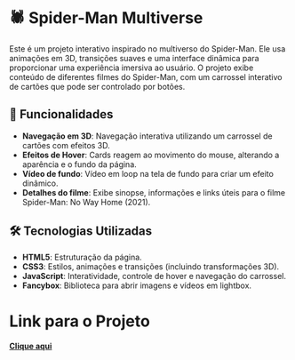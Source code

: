# 🕷️ Spider-Man Multiverse

Este é um projeto interativo inspirado no multiverso do Spider-Man. Ele usa animações em 3D, transições suaves e uma interface dinâmica para proporcionar uma experiência imersiva ao usuário. O projeto exibe conteúdo de diferentes filmes do Spider-Man, com um carrossel interativo de cartões que pode ser controlado por botões.

## 🚀 Funcionalidades

- **Navegação em 3D**: Navegação interativa utilizando um carrossel de cartões com efeitos 3D.
- **Efeitos de Hover**: Cards reagem ao movimento do mouse, alterando a aparência e o fundo da página.
- **Vídeo de fundo**: Vídeo em loop na tela de fundo para criar um efeito dinâmico.
- **Detalhes do filme**: Exibe sinopse, informações e links úteis para o filme Spider-Man: No Way Home (2021).

## 🛠️ Tecnologias Utilizadas

- **HTML5**: Estruturação da página.
- **CSS3**: Estilos, animações e transições (incluindo transformações 3D).
- **JavaScript**: Interatividade, controle de hover e navegação do carrossel.
- **Fancybox**: Biblioteca para abrir imagens e vídeos em lightbox.

# Link para o Projeto

[**Clique aqui**](https://spider-man-multiverse-puce.vercel.app)
